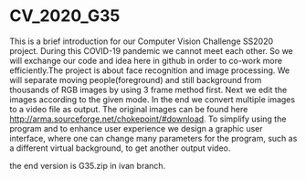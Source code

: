 # CV_2020_G35
This is a brief introduction for our Computer Vision Challenge SS2020 project. During this COVID-19 pandemic we cannot meet each other. So we will exchange our code and idea here in github in order to co-work more efficiently.The project is about face recognition and image processing. We will separate moving people(foreground) and still background from thousands of RGB images by using 3 frame method first. Next we edit the images according to the given mode. In the end we convert multiple images to a video file as output. The original images can be found here http://arma.sourceforge.net/chokepoint/#download. To simplify using the program and to enhance user experience we design a graphic user interface, where one can change many parameters for the program, such as a different virtual background, to get another output video. 



the end version is G35.zip in ivan branch. 
